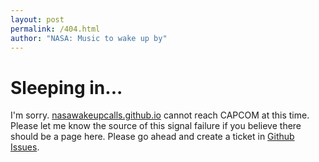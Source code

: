 ```yaml
---
layout: post
permalink: /404.html
author: "NASA: Music to wake up by"
---
```


# Sleeping in...

I'm sorry. [nasawakeupcalls.github.io](https://nasawakeupcalls.github.io)
cannot reach CAPCOM at this time. Please let me know the source of this signal
failure if you believe there should be a page here. Please go ahead and create
a ticket in [Github Issues](https://github.com/nasawakeupcalls/nasawakeupcalls.github.io/issues).
